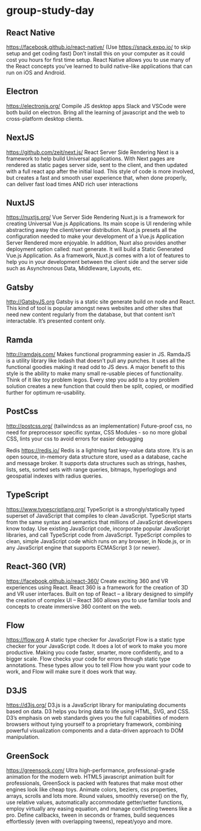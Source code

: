 # group-study-day

## React Native

https://facebook.github.io/react-native/ (Use https://snack.expo.io/ to skip setup and get coding fast) Don’t install this on your computer as it could cost you hours for first time setup. React Native allows you to use many of the React concepts you’ve learned to build native-like applications that can run on iOS and Android.

## Electron

https://electronjs.org/ Compile JS desktop apps Slack and VSCode were both build on electron. Bring all the learning of javascript and the web to cross-platform desktop clients.

## NextJS

https://github.com/zeit/next.js/ React Server Side Rendering Next is a framework to help build Universal applications. With Next pages are rendered as static pages server side, sent to the client, and then updated with a full react app after the initial load. This style of code is more involved, but creates a fast and smooth user experience that, when done properly, can deliver fast load times AND rich user interactions

## NuxtJS

https://nuxtjs.org/ Vue Server Side Rendering Nuxt.js is a framework for creating Universal Vue.js Applications. Its main scope is UI rendering while abstracting away the client/server distribution. Nuxt.js presets all the configuration needed to make your development of a Vue.js Application Server Rendered more enjoyable. In addition, Nuxt also provides another deployment option called: nuxt generate. It will build a Static Generated Vue.js Application. As a framework, Nuxt.js comes with a lot of features to help you in your development between the client side and the server side such as Asynchronous Data, Middleware, Layouts, etc.

## Gatsby

http://GatsbyJS.org Gatsby is a static site generate build on node and React. This kind of tool is popular amongst news websites and other sites that need new content regularly from the database, but that content isn’t interactable. It’s presented content only.

## Ramda

http://ramdajs.com/ Makes functional programming easier in JS. RamdaJS is a utility library like lodash that doesn’t pull any punches. It uses all the functional goodies making it read odd to JS devs. A major benefit to this style is the ability to make many small re-usable pieces of functionality. Think of it like toy problem legos. Every step you add to a toy problem solution creates a new function that could then be split, copied, or modified further for optimum re-usability.

## PostCss

http://postcss.org/ (tailwindcss as an implementation) Future-proof css, no need for preprocessor specific syntax, CSS Modules - so no more global CSS, lints your css to avoid errors for easier debugging

Redis https://redis.io/ Redis is a lightning fast key-value data store. It’s is an open source, in-memory data structure store, used as a database, cache and message broker. It supports data structures such as strings, hashes, lists, sets, sorted sets with range queries, bitmaps, hyperloglogs and geospatial indexes with radius queries.

## TypeScript

https://www.typescriptlang.org/ TypeScript is a strongly/statically typed superset of JavaScript that compiles to clean JavaScript. TypeScript starts from the same syntax and semantics that millions of JavaScript developers know today. Use existing JavaScript code, incorporate popular JavaScript libraries, and call TypeScript code from JavaScript. TypeScript compiles to clean, simple JavaScript code which runs on any browser, in Node.js, or in any JavaScript engine that supports ECMAScript 3 (or newer).

## React-360 (VR)

https://facebook.github.io/react-360/ Create exciting 360 and VR experiences using React. React 360 is a framework for the creation of 3D and VR user interfaces. Built on top of React – a library designed to simplify the creation of complex UI – React 360 allows you to use familiar tools and concepts to create immersive 360 content on the web.

## Flow

https://flow.org A static type checker for JavaScript Flow is a static type checker for your JavaScript code. It does a lot of work to make you more productive. Making you code faster, smarter, more confidently, and to a bigger scale. Flow checks your code for errors through static type annotations. These types allow you to tell Flow how you want your code to work, and Flow will make sure it does work that way.

## D3JS

https://d3js.org/ D3.js is a JavaScript library for manipulating documents based on data. D3 helps you bring data to life using HTML, SVG, and CSS. D3’s emphasis on web standards gives you the full capabilities of modern browsers without tying yourself to a proprietary framework, combining powerful visualization components and a data-driven approach to DOM manipulation.

## GreenSock

https://greensock.com/ Ultra high-performance, professional-grade animation for the modern web. HTML5 javascript animation built for professionals, GreenSock is packed with features that make most other engines look like cheap toys. Animate colors, beziers, css properties, arrays, scrolls and lots more. Round values, smoothly reverse() on the fly, use relative values, automatically accommodate getter/setter functions, employ virtually any easing equation, and manage conflicting tweens like a pro. Define callbacks, tween in seconds or frames, build sequences effortlessly (even with overlapping tweens), repeat/yoyo and more.
